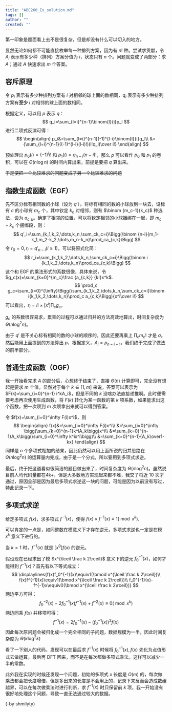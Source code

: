 ```yaml
---
title: "ABC260_Ex_solution.md"
tags: []
author: ""
created: ""
---
```


第一印象是题面看上去不是很复杂，但是却没有什么可以切入的地方。

显然无论如何都不可能直接枚举每一种排列方案，因为有 $n!$ 种。尝试求贡献，令 $A_i$ 表示有多少种（排列）方案分值为 $i$，状态只有 $n$ 个。问题就变成了两部分：求 $A$；通过 $A$ 快速求出 $m$ 个答案。

## 容斥原理

令 $p_i$ 表示有多少种排列方案有 $i$ 对相邻的球上面的数相同，$q_i$ 表示有多少种排列方案有**至少** $i$ 对相邻的球上面的数相同。

根据定义，可以用 $p$ 表示 $q$：
$$
q_i=\sum_{l=i}^{n-1}\binom{l}{i}p_l
$$
进行二项式反演可得：
$$
\begin{align}
p_i&=\sum_{l=i}^{n-1}(-1)^{l-i}\binom{l}{i}q_l\\
&={\sum_{l=i}^{n-1}((-1)^{l-i}(l-i)!)(l!q_l)\over i!}
\end{align}
$$


预处理出 $p_0(i)=(-1)^ii!$ 和 $p_1(i)=q_{n-i}(n-i)!$，那么 $p$ 可以看作 $p_0$ 和 $p_1$ 的卷积，可以在 $\Theta(n \log n)$ 的时间内算出来，前提是要把 $q$ 算出来。

~~于是便把一个比较难求的问题变成了另一个比较难求的问题~~

## 指数生成函数（EGF）

先不区分标有相同数的小球（设为 $q'$）。将标有相同的数的小球放到一块去，设标有 $c$ 的小球有 $m_c$ 个，其中钦定 $k_c$ 对相邻，则有 $\binom {m_c-1}{k_c}$ 种选法，设为 $a_{c,k}$。确定了相邻的位置，可以将钦定相邻的小球捆绑在一起，即 $m_c-k_c$ 个捆绑段，则：
$$
q’_i=\sum_{k_1,k_2,\dots,k_n,\sum_ck_c=i}\Bigg(\binom {n-i}{m_1-k_1,m_2-k_2,\dots,m_n-k_n}\prod_ca_{c,k}\Bigg)
$$
令 $r_0=0,r_i=q'_{n-i}(i\ge1)$，可以将原式化简：
$$
r_i=\sum_{k_1,k_2,\dots,k_n,\sum_ck_c=i}\Bigg(\binom i {k_1,k_2,\dots,k_n}\prod_ca_{c,k}\Bigg)
$$
这个和 EGF 的乘法形式的系数很像，具体来说，令 $g_c(x)=\sum_{k=0}^{m_c}\frac {a_{c,k}} {k!}x^k$.
$$
\prod_c g_c=\sum_{i=0}^{\infty}\Bigg(\sum_{k_1,k_2,\dots,k_n,\sum_ck_c=i}\binom i{k_1,k_2,\dots,k_n}\prod_c a_{c,k}\Bigg){x^i\over i!}
$$
可以看出，$r_i=i!\times[x^i]\prod_cg_c$。

$g_c$ 的系数很容易求，累乘的过程可以通过归并的方法高效地算出，时间复杂度为 $\Theta(n \log^2n)$。

由于 $q'$ 是不关心标有相同的数的小球的顺序的，因此还要再乘上 $\prod_c m_c!$ 才是 $q$。然后能用上面提到的方法算出 $p$，根据定义，$A_i=p_{n-i-1}$，我们终于完成了做法的前半部分。

## 普通生成函数（OGF）

我一开始看完求 $A$ 的部分后，心想终于结束了，直接 $\Theta(n)$ 计算即可，完全没有想起是要求 $m$ 个值。显然对于每个 $k\in[1,m]$ 来说，答案可以表示为 $F(k)=\sum_{i=0}^{n-1} i^kA_i$，但是不同的 $k$ 没啥办法直接递推啊。此时便需要考虑再次使用生成函数，将 $F(k)$ 转化为某一函数的第 $k$ 项系数，如果能求出这个函数，把一次项到 $m$ 次项拿出来就可以得到答案。

令 $f(x)=\sum_{i=0}^\infty F(i)x^i$，则
$$
\begin{align}
f(x)&=\sum_{i=0}^\infty F(i)x^i\\
&=\sum_{i=0}^\infty \bigg(\sum_{k=0}^{n-1}k^iA_k\bigg)x^i\\
&=\sum_{k=0}^{n-1}A_k\bigg(\sum_{i=0}^\infty k^ix^i\bigg)\\
&=\sum_{k=0}^{n-1}{A_k\over1-kx}
\end{align}
$$
同样是 $n$ 个多项式相加的结果，因此仍然可以用上面所说的归并思路在 $\Theta(n\log^2n)$ 的运算量内完成，由于是一个分式，所以要用到多项式求逆。

最后，终于把这道看似很简洁的题目做出来了，时间复杂度为 $\Theta(n \log^2n)$。虽然说目前人均代码量都在4k+，但是大多数地方实现起来都不难，我交了将近 10 次才通过，原因全部是因为最后多项式求逆这一块的问题，可能是因为以前没有写过，特此记录一下。

## 多项式求逆

给定多项式 $f(x)$，求多项式 $f^{-1}(x)$，使得 $f(x)\times f^{-1}(x)\equiv1(\bmod x^k)$.

可以肯定的一点是，如同整数在模意义下才存在逆元，多项式求逆也一定是在模 $x^k$ 意义下进行的。

当 $k=1$ 时，$f^{-1}(x)$ 就是 $[x^0]f(x)$ 的逆元。

假设现在已经求出了模 $x^{\lceil \frac k 2\rceil}$ 意义下的逆元 $f_0^{-1}(x)$，如何才能得到 $f^{-1}(x)$？首先有以下等式成立：
$$
\displaylines{f(x)f_0^{-1}(x)\equiv1(\bmod x^{\lceil \frac k 2\rceil})\\
f(x)f^{-1}(x)\equiv1(\bmod x^{\lceil \frac k 2\rceil})\\
f_0^{-1}(x)-f^{-1}x\equiv0(\bmod x^{\lceil \frac k 2\rceil})}
$$
两边平方可得：
$$
f_0^{-2}(x)-2f_0^{-1}(x)f^{-1}(x)+f^{-2}(x)\equiv0(\bmod x^k)
$$
两边同乘 $f(x)$ 并移项可得：
$$
f^{-1}(x)=2f_0^{-1}(x)-(f_0^{-1}(x))^2f(x)
$$
因此每次原问题会被归化成一个完全相同的子问题，数据规模为一半，因此时间复杂度为 $\Theta(k\log^2k)$

看了一下别人的代码，发现可以在最后求 $f^{-1}(x)$ 时候将 $f_0^{-1}(x),f(x)$ 先化为点值形式去做运算，最后再 DFT 回来，而不是在每次都做多项式乘法。这样可以减少一半的常数。

此外我在实现的时候还发现一个问题，初始的多项式 $x$ 长度是 $O(m)$ 的，每次做乘法都会把长度增倍，但是多出来的长度是不会用上的，记录下来反而会造成数组越界，可以在每次做乘法时进行判断，求 $f^{-1}(x)$ 时只保留前 $k$ 项，我一开始没有很好地处理这个问题，导致一直无法通过较大的数据。

(-by shmilyty)


